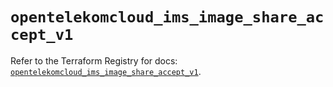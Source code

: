 # `opentelekomcloud_ims_image_share_accept_v1`

Refer to the Terraform Registry for docs: [`opentelekomcloud_ims_image_share_accept_v1`](https://registry.terraform.io/providers/opentelekomcloud/opentelekomcloud/1.36.45/docs/resources/ims_image_share_accept_v1).
